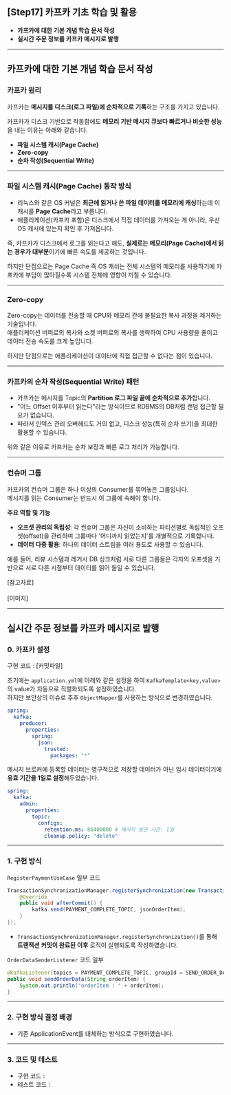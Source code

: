 ## [Step17] 카프카 기초 학습 및 활용
- **카프카에 대한 기본 개념 학습 문서 작성**
- **실시간 주문 정보를 카프카 메시지로 발행**

---

## 카프카에 대한 기본 개념 학습 문서 작성

### 카프카 원리
카프카는 **메시지를 디스크(로그 파일)에 순차적으로 기록**하는 구조를 가지고 있습니다.

카프카가 디스크 기반으로 작동함에도 **메모리 기반 메시지 큐보다 빠르거나 비슷한 성능**을 내는 이유는 아래와 같습니다.
- **파일 시스템 캐시(Page Cache)**
- **Zero-copy**
- **순차 작성(Sequential Write)**

---

### 파일 시스템 캐시(Page Cache) 동작 방식
- 리눅스와 같은 OS 커널은 **최근에 읽거나 쓴 파일 데이터를 메모리에 캐싱**하는데 이 캐시를 **Page Cache**라고 부릅니다.
- 애플리케이션(카프카 포함)은 디스크에서 직접 데이터를 가져오는 게 아니라, 우선 OS 캐시에 있는지 확인 후 가져옵니다.

즉, 카프카가 디스크에서 로그를 읽는다고 해도, **실제로는 메모리(Page Cache)에서 읽는 경우가 대부분**이기에 빠른 속도를 제공하는 것입니다.

하지만 단점으로는 Page Cache 즉 OS 캐쉬는 전체 시스템의 메모리를 사용하기에 카프카에 부담이 많아질수록 시스템 전체에 영향이 끼칠 수 있습니다.

---

### Zero-copy
Zero-copy는 데이터를 전송할 때 CPU와 메모리 간에 불필요한 복사 과정을 제거하는 기술입니다.  
애플리케이션 버퍼로의 복사와 소켓 버퍼로의 복사를 생략하여 CPU 사용량을 줄이고 데이터 전송 속도를 크게 높입니다.

하지만 단점으로는 애플리케이션이 데이터에 직접 접근할 수 없다는 점이 있습니다.

---

### 카프카의 순차 작성(Sequential Write) 패턴
- 카프카는 메시지를 Topic의 **Partition 로그 파일 끝에 순차적으로 추가**합니다.
- "어느 Offset 이후부터 읽는다"라는 방식이므로 RDBMS의 DB처럼 랜덤 접근할 필요가 없습니다.
- 따라서 인덱스 관리 오버헤드도 거의 없고, 디스크 성능(특히 순차 쓰기)을 최대한 활용할 수 있습니다.

위와 같은 이유로 카프카는 순차 보장과 빠른 로그 처리가 가능합니다.

---

### 컨슈머 그룹
카프카의 컨슈머 그룹은 하나 이상의 Consumer를 묶어놓은 그룹입니다.  
메시지를 읽는 Consumer는 반드시 이 그룹에 속해야 합니다.

**주요 역할 및 기능**
- **오프셋 관리의 독립성**: 각 컨슈머 그룹은 자신이 소비하는 파티션별로 독립적인 오프셋(offset)을 관리하며 그룹마다 '어디까지 읽었는지'를 개별적으로 기록합니다.
- **데이터 다중 활용**: 하나의 데이터 스트림을 여러 용도로 사용할 수 있습니다.

예를 들어, 리뷰 시스템과 레거시 DB 싱크처럼 서로 다른 그룹들은 각자의 오프셋을 기반으로 서로 다른 시점부터 데이터를 읽어 들일 수 있습니다.

[참고자료]  
<br> [이미지]

---

## 실시간 주문 정보를 카프카 메시지로 발행

### 0. 카프카 설정
구현 코드 : [커밋파일]

초기에는 `application.yml`에 아래와 같은 설정을 하여 `KafkaTemplate<key,value>`의 value가 자동으로 직렬화되도록 설정하였습니다.  
하지만 보안상의 이슈로 추후 `ObjectMapper`를 사용하는 방식으로 변경하였습니다.

```yaml
spring:
  kafka:
    producer:
      properties:
        spring:
          json:
            trusted:
              packages: "*"
```

메시지 브로커에 등록할 데이터는 영구적으로 저장할 데이터가 아닌 임시 데이터이기에 **유효 기간을 1일로 설정**해두었습니다.

```yaml
spring:
  kafka:
    admin:
      properties:
        topic:
          configs:
            retention.ms: 86400000 # 메시지 보관 시간: 1일
            cleanup.policy: "delete"
```

---

### 1. 구현 방식
`RegisterPaymentUseCase` 일부 코드

```java
TransactionSynchronizationManager.registerSynchronization(new TransactionSynchronizationAdapter() {
    @Override
    public void afterCommit() {
        kafka.send(PAYMENT_COMPLETE_TOPIC, jsonOrderItem);
    }
});
```

- `TransactionSynchronizationManager.registerSynchronization()`를 통해 **트랜잭션 커밋이 완료된 이후** 로직이 실행되도록 작성하였습니다.

`OrderDataSenderListener` 코드 일부

```java
@KafkaListener(topics = PAYMENT_COMPLETE_TOPIC, groupId = SEND_ORDER_DATA_SERVICE)
public void sendOrderData(String orderItem) {
    System.out.println("orderItem : " + orderItem);
}
```

---

### 2. 구현 방식 결정 배경
- 기존 ApplicationEvent를 대체하는 방식으로 구현하였습니다.


---

### 3. 코드 및 테스트
- 구현 코드 :
- 테스트 코드 :  
